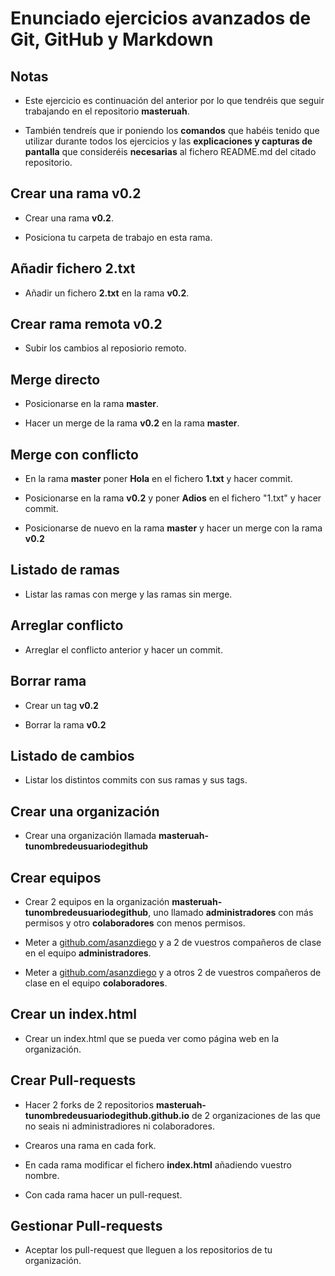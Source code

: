 # Enunciado ejercicios avanzados de Git, GitHub y Markdown



## Notas

- Este ejercicio es continuación del anterior por lo que
tendréis que seguir trabajando en el repositorio **masteruah**.

- También tendreís que ir poniendo los **comandos**
que habéis tenido que utilizar durante todos los ejercicios
y las **explicaciones y capturas de pantalla** que consideréis **necesarias** al fichero README.md del citado repositorio.

## Crear una rama v0.2

- Crear una rama **v0.2**.

- Posiciona tu carpeta de trabajo en esta rama.

## Añadir fichero 2.txt

- Añadir un fichero **2.txt** en la rama **v0.2**.

## Crear rama remota v0.2

- Subir los cambios al reposiorio remoto.

## Merge directo

- Posicionarse en la rama **master**.

- Hacer un merge de la rama **v0.2** en la rama **master**.

## Merge con conflicto

- En la rama **master** poner **Hola** en el fichero **1.txt** y hacer commit.

- Posicionarse en la rama **v0.2** y poner **Adios** en el fichero "1.txt" y hacer commit.

- Posicionarse de nuevo en la rama **master** y hacer un merge con la rama **v0.2**

## Listado de ramas

- Listar las ramas con merge y las ramas sin merge.


## Arreglar conflicto

- Arreglar el conflicto anterior y hacer un commit.

## Borrar rama

- Crear un tag **v0.2**

- Borrar la rama **v0.2**

## Listado de cambios

- Listar los distintos commits con sus ramas y sus tags.

## Crear una organización

- Crear una organización llamada **masteruah-tunombredeusuariodegithub**

## Crear equipos

- Crear 2 equipos en la organización **masteruah-tunombredeusuariodegithub**,
uno llamado **administradores** con más permisos y otro **colaboradores** con menos permisos.

- Meter a [github.com/asanzdiego](http://github.com/asanzdiego) y a 2 de vuestros
compañeros de clase en el equipo **administradores**.

- Meter a [github.com/asanzdiego](http://github.com/asanzdiego) y a otros 2 de vuestros
compañeros de clase en el equipo **colaboradores**.

## Crear un index.html

- Crear un index.html que se pueda ver como página web en la organización.

## Crear Pull-requests

- Hacer 2 forks de 2 repositorios **masteruah-tunombredeusuariodegithub.github.io**
de 2 organizaciones de las que no seais ni administradiores ni colaboradores.

- Crearos una rama en cada fork.

- En cada rama modificar el fichero **index.html** añadiendo vuestro nombre.

- Con cada rama hacer un pull-request.

## Gestionar Pull-requests

- Aceptar los pull-request que lleguen a los repositorios de tu organización.
